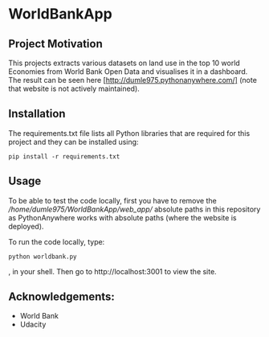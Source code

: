 # WorldBankApp

## Project Motivation
This projects extracts various datasets on land use in the top 10 world Economies from World Bank Open Data and visualises it in a dashboard. The result can be seen here [http://dumle975.pythonanywhere.com/] (note that website is not actively maintained).


## Installation
The requirements.txt file lists all Python libraries that are required for this project and they can be installed using:
```
pip install -r requirements.txt
```

## Usage
To be able to test the code locally, first you have to remove the */home/dumle975/WorldBankApp/web_app/* absolute paths in this repository as PythonAnywhere works with absolute paths (where the website is deployed).

To run the code locally, type:
```
python worldbank.py
```
, in your shell. Then go to http://localhost:3001 to view the site.

## Acknowledgements:
- World Bank
- Udacity